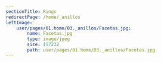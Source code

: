 ```yaml
---
sectionTitle: Rings
redirectPage: /home/_anillos
leftImage:
    user/pages/01.home/03._anillos/Facetas.jpg:
        name: Facetas.jpg
        type: image/jpeg
        size: 157232
        path: user/pages/01.home/03._anillos/Facetas.jpg
---
```



